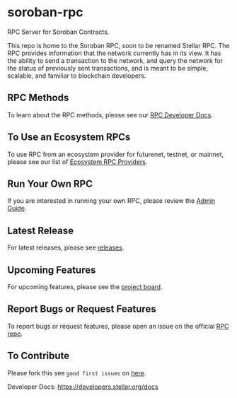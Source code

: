 # soroban-rpc
RPC Server for Soroban Contracts.


This repo is home to the Soroban RPC, soon to be renamed Stellar RPC. The RPC provides information that the network currently has in its view. It has the ability to send a transaction to the network, and query the network for the status of previously sent transactions, and is meant to be simple, scalable, and familiar to blockchain developers.


## RPC Methods
To learn about the RPC methods, please see our [RPC Developer Docs](https://developers.stellar.org/network/soroban-rpc/methods).

## To Use an Ecosystem RPCs
To use RPC from an ecosystem provider for futurenet, testnet, or mainnet, please see our list of [Ecosystem RPC Providers](https://developers.stellar.org/network/soroban-rpc/rpc-providers).

## Run Your Own RPC
If you are interested in running your own RPC, please review the [Admin Guide](https://developers.stellar.org/network/soroban-rpc/admin-guide).

## Latest Release
For latest releases, please see
[releases](https://github.com/stellar/soroban-rpc/releases).

## Upcoming Features
For upcoming features, please see the [project
board](https://github.com/orgs/stellar/projects/37).

## Report Bugs or Request Features
To report bugs or request features, please open an issue on the official [RPC
repo](https://github.com/stellar/soroban-rpc).

## To Contribute
Please fork this see `good first issues` on
[here](https://github.com/stellar/soroban-rpc/contribute).

Developer Docs: https://developers.stellar.org/docs
